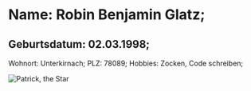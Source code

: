 # Name: Robin Benjamin Glatz;
## Geburtsdatum: 02.03.1998;
Wohnort: Unterkirnach;
PLZ: 78089;
Hobbies: Zocken, Code schreiben;

![Patrick, the Star](/OSSE-Repos/PatrickStar.png)

